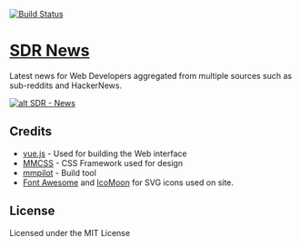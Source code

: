[![Build Status](https://travis-ci.org/super-dev/SDR-News.svg?branch=master)](https://travis-ci.org/super-dev/SDR-News)

# [SDR News](https://news.superdevresources.com)

Latest news for Web Developers aggregated from multiple sources such as sub-reddits and HackerNews.

[![alt SDR - News](https://news.superdevresources.com/img/featured.jpg "News for Web Developers")](https://news.superdevresources.com)


## Credits

 - [vue.js](http://vuejs.org/) - Used for building the Web interface
 - [MMCSS](https://mmcss.kunruchcreations.com/) - CSS Framework used for design
 - [mmpilot](https://mmpilot.kunruchcreations.com/) - Build tool
 - [Font Awesome](http://fontawesome.io/) and [IcoMoon](https://icomoon.io/) for SVG icons used on site.

## License

Licensed under the MIT License
